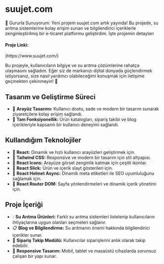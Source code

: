 <h1>suujet.com</h1>

🎉 Gururla Sunuyorum: Yeni projem suujet.com artık yayında! Bu projede, su arıtma sistemlerine kolay erişim sunan ve bilgilendirici içeriklerle zenginleştirilmiş bir e-ticaret platformu geliştirdim. İşte projemin detayları

<h4>Proje Linki:</h4>(https://www.suujet.com/)


Bu projeyle, kullanıcıların bilgiye ve su arıtma çözümlerine rahatça ulaşmasını sağladım. Eğer siz de markanızı dijital dünyada güçlendirmek istiyorsanız, size nasıl yardımcı olabileceğimi konuşmak için iletişime geçmekten çekinmeyin! 💼

 <h2>Tasarım ve Geliştirme Süreci</h2>

 <ul> <li>🔸 <strong>Arayüz Tasarımı:</strong> Kullanıcı dostu, sade ve modern bir tasarım sunarak ziyaretçilere kolay erişim sağlandı.</li> <li>🔸 <strong>Tam Fonksiyonellik:</strong> Ürün katalogları, sipariş takibi ve blog içerikleriyle kapsamlı bir kullanıcı deneyimi sağlandı.</li> </ul>

 <h2>Kullandığım Teknolojiler</h2>

<ul> <li>🔸 <strong>React:</strong> Dinamik ve hızlı kullanıcı arayüzleri geliştirmek için.</li> <li>🔸 <strong>Tailwind CSS:</strong> Responsive ve modern bir tasarım için stil altyapısı.</li> <li>🔸 <strong>React Icons:</strong> Arayüze görsel zenginlik katmak için çeşitli ikonlar.</li> <li>🔸 <strong>React Slick:</strong> Ürün ve içerik slayt gösterileri için.</li> <li>🔸 <strong>React Helmet Async:</strong> Dinamik meta etiketleri ile SEO uyumluluğunu sağlamak için.</li> <li>🔸 <strong>React Router DOM:</strong> Sayfa yönlendirmeleri ve dinamik içerik yönetimi için.</li> </ul>

<h2>Proje İçeriği</h2>

<ul> <li>💧 <strong>Su Arıtma Ürünleri:</strong> Farklı su arıtma sistemleri listelenip kullanıcıların ihtiyaçlarına uygun olanları seçmeleri sağlanır.</li> <li>📋 <strong>Blog ve Bilgilendirme:</strong> Su arıtmanın önemi hakkında bilgilendirici içerikler sunar.</li> <li>🚀 <strong>Sipariş Takip Modülü:</strong> Kullanıcılar siparişlerini anlık olarak takip edebilir.</li> <li>📱 <strong>Responsive Tasarım:</strong> Mobil, tablet ve masaüstü cihazlarda sorunsuz çalışan bir yapı sunar.</li> </ul>
